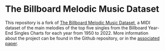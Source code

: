 # The Billboard Melodic Music Dataset

This repository is a fork of [The Billboard Melodic Music Dataset](https://github.com/madelinehamilton/), a MIDI dataset of the main melodies of the top five singles from the Billboard Year-End Singles Charts for each year from 1950 to 2022. More information about the project can be found in the Github repository, or in the [associated paper](https://www.nature.com/articles/s41598-024-64571-x).